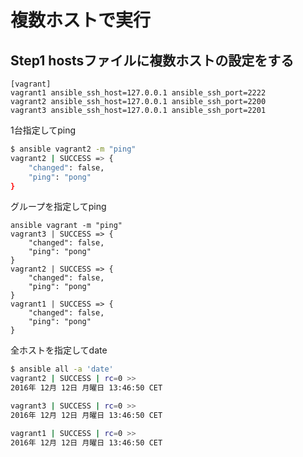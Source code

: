 # 複数ホストで実行

## Step1 hostsファイルに複数ホストの設定をする

```
[vagrant]
vagrant1 ansible_ssh_host=127.0.0.1 ansible_ssh_port=2222
vagrant2 ansible_ssh_host=127.0.0.1 ansible_ssh_port=2200
vagrant3 ansible_ssh_host=127.0.0.1 ansible_ssh_port=2201
```

1台指定してping  

```sh
$ ansible vagrant2 -m "ping"
vagrant2 | SUCCESS => {
    "changed": false,
    "ping": "pong"
}
```

グループを指定してping  

```
ansible vagrant -m "ping"
vagrant3 | SUCCESS => {
    "changed": false,
    "ping": "pong"
}
vagrant2 | SUCCESS => {
    "changed": false,
    "ping": "pong"
}
vagrant1 | SUCCESS => {
    "changed": false,
    "ping": "pong"
}
```


全ホストを指定してdate  

```sh
$ ansible all -a 'date'
vagrant2 | SUCCESS | rc=0 >>
2016年 12月 12日 月曜日 13:46:50 CET

vagrant3 | SUCCESS | rc=0 >>
2016年 12月 12日 月曜日 13:46:50 CET

vagrant1 | SUCCESS | rc=0 >>
2016年 12月 12日 月曜日 13:46:50 CET
```

